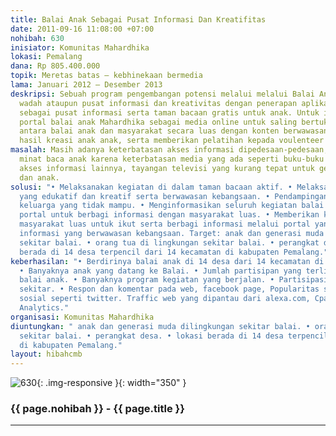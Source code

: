 ```yaml
---
title: Balai Anak Sebagai Pusat Informasi Dan Kreatifitas
date: 2011-09-16 11:08:00 +07:00
nohibah: 630
inisiator: Komunitas Mahardhika
lokasi: Pemalang
dana: Rp 805.400.000
topik: Meretas batas – kebhinekaan bermedia
lama: Januari 2012 – Desember 2013
deskripsi: Sebuah program pengembangan potensi melalui melalui Balai Anak sebagai
  wadah ataupun pusat informasi dan kreativitas dengan penerapan aplikasi internet
  sebagai pusat informasi serta taman bacaan gratis untuk anak. Untuk itu dibangun
  portal balai anak Mahardhika sebagai media online untuk saling bertukar informasi
  antara balai anak dan masyarakat secara luas dengan konten berwawasan kebangsaan,
  hasil kreasi anak anak, serta memberikan pelatihan kepada voulenteer sebagai pendamping.
masalah: Masih adanya keterbatasan akses informasi dipedesaan-pedesaan, kurangnya
  minat baca anak karena keterbatasan media yang ada seperti buku-buku anak, dan juga
  akses informasi lainnya, tayangan televisi yang kurang tepat untuk generasi muda
  dan anak.
solusi: "• Melaksanakan kegiatan di dalam taman bacaan aktif. • Melaksanakan kegiatan
  yang edukatif dan kreatif serta berwawasan kebangsaan. • Pendampingan anak dari
  keluarga yang tidak mampu. • Menginformasikan seluruh kegiatan balai anak melalui
  portal untuk berbagi informasi dengan masyarakat luas. • Memberikan kesempatan kepada
  masyarakat luas untuk ikut serta berbagi informasi melalui portal yang ada dengan
  informasi yang berwawasan kebangsaan. Target: anak dan generasi muda dilingkungan
  sekitar balai. • orang tua di lingkungan sekitar balai. • perangkat desa. • lokasi
  berada di 14 desa terpencil dari 14 kecamatan di kabupaten Pemalang."
keberhasilan: "• Berdirinya balai anak di 14 desa dari 14 kecamatan di kabupaten Pemalang.
  • Banyaknya anak yang datang ke Balai. • Jumlah partisipan yang terlibat dalam aktivitas
  balai anak. • Banyaknya program kegiatan yang berjalan. • Partisipasi masyarakat
  sekitar. • Respon dan komentar pada web, facebook page, Popularitas situs jejaring
  sosial seperti twitter. Traffic web yang dipantau dari alexa.com, Cpanel, dan Google
  Analytics."
organisasi: Komunitas Mahardhika
diuntungkan: " anak dan generasi muda dilingkungan sekitar balai. • orang tua di lingkungan
  sekitar balai. • perangkat desa. • lokasi berada di 14 desa terpencil dari 14 kecamatan
  di kabupaten Pemalang."
layout: hibahcmb
---
```


![630](/static/img/hibahcmb/630.png){: .img-responsive }{: width="350" }

### {{ page.nohibah }} - {{ page.title }}

---
